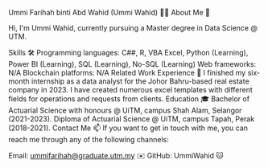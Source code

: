 
Ummi Farihah binti Abd Wahid (Ummi Wahid) 👨‍💻
About Me 🚀

Hi, I'm Ummi Wahid, currently pursuing a Master degree in Data Science @ UTM. 

Skills 🛠️
Programming languages: C##, R, VBA Excel, Python (Learning), Power BI (Learning), SQL (Learning), No-SQL (Learning)
Web frameworks: N/A
Blockchain platforms: N/A
Related Work Experience 💼
I finished my six-month internship as a data analyst for the Johor Bahru-based real estate company in 2023. I have created numerous excel templates with different fields for operations and requests from clients.
Education 🎓
Bachelor of Actuarial Science with honours @ UiTM, campus Shah Alam, Selangor (2021-2023).
Diploma of Actuarial Science @ UiTM, campus Tapah, Perak (2018-2021).
Contact Me 📫
If you want to get in touch with me, you can reach me through any of the following channels:

Email: ummifarihah@graduate.utm.my ✉️
GitHub: UmmiWahid 🐱
